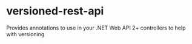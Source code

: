 # versioned-rest-api
Provides annotations to use in your .NET Web API 2+ controllers to help with versioning
